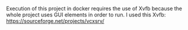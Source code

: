 Execution of this project in docker requires the use of Xvfb because the whole project uses GUI elements in order to run.
I used this Xvfb: https://sourceforge.net/projects/vcxsrv/
